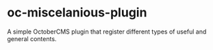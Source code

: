 # oc-miscelanious-plugin
A simple OctoberCMS plugin that register different types of useful and general contents.
